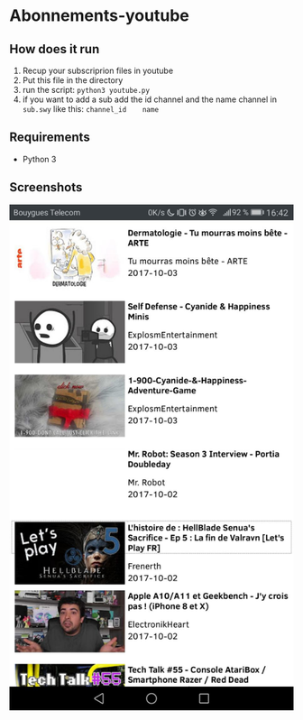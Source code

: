 # Abonnements-youtube

## How does it run
1. Recup your subscriprion files in youtube
2. Put this file in the directory
3. run the script:
	``` python3 youtube.py ```
4. if you want to add a sub add the id channel and the name channel in ` sub.swy`
	like this: ```channel_id	name ```
  
## Requirements
- Python 3


## Screenshots
![index](/screenshot/index.pnj)
